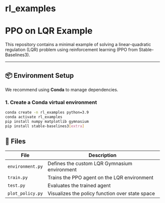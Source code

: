 # rl_examples

# PPO on LQR Example

This repository contains a minimal example of solving a linear-quadratic regulation (LQR) problem using reinforcement learning (PPO from Stable-Baselines3).

---

## 📦 Environment Setup

We recommend using **Conda** to manage dependencies.

### 1. Create a Conda virtual environment

```bash
conda create -n rl_examples python=3.9
conda activate rl_examples
pip install numpy matplotlib gymnasium
pip install stable-baselines3[extra]
```

## 🧪 Files

| File             | Description                                     |
| ---------------- | ----------------------------------------------- |
| `environment.py` | Defines the custom LQR Gymnasium environment    |
| `train.py`       | Trains the PPO agent on the LQR environment     |
| `test.py`        | Evaluates the trained agent                     |
| `plot_policy.py` | Visualizes the policy function over state space |
